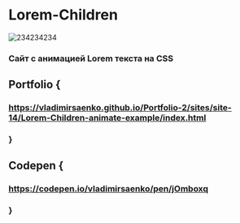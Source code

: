 # Lorem-Children

![234234234](https://user-images.githubusercontent.com/56477695/118373064-5be34700-b5bd-11eb-8fc0-67be45d57d06.jpg)

### Сайт с анимацией Lorem текста на CSS 

## Portfolio {

### https://vladimirsaenko.github.io/Portfolio-2/sites/site-14/Lorem-Children-animate-example/index.html

### }

## Codepen {

### https://codepen.io/vladimirsaenko/pen/jOmboxq

### }

